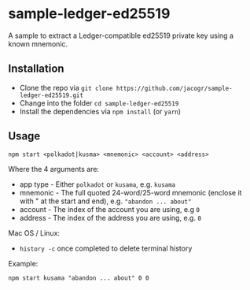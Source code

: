 # sample-ledger-ed25519

A sample to extract a Ledger-compatible ed25519 private key using a known mnemonic.


## Installation

- Clone the repo via `git clone https://github.com/jacogr/sample-ledger-ed25519.git`
- Change into the folder `cd sample-ledger-ed25519`
- Install the dependencies via `npm install` (or `yarn`)


## Usage

`npm start <polkadot|kusma> <mnemonic> <account> <address>`

Where the 4 arguments are:

- app type - Either `polkadot` or `kusama`, e.g. `kusama`
- mnemonic - The full quoted 24-word/25-word mnemonic (enclose it with " at the start and end), e.g. `"abandon ... about"`
- account - The index of the account you are using, e.g `0`
- address - The index of the address you are using, e.g. `0`

Mac OS / Linux:

- `history -c` once completed to delete terminal history

Example:

  `npm start kusama "abandon ... about" 0 0`

